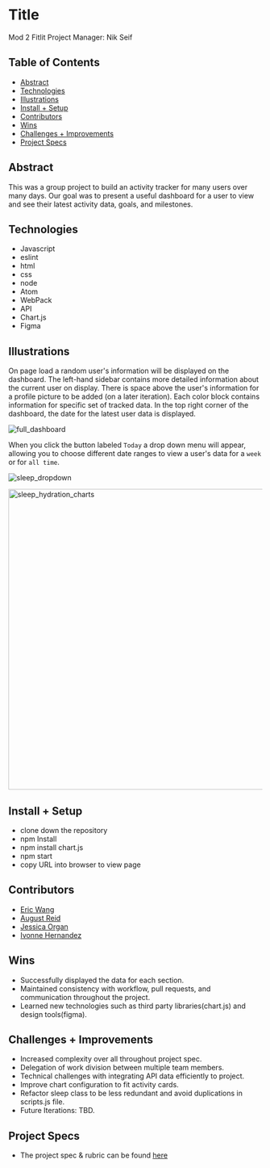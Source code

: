 # Title
Mod 2  Fitlit
Project Manager: Nik Seif

## Table of Contents
  - [Abstract](#abstract)
  - [Technologies](#technologies)
  - [Illustrations](#illustrations)
  - [Install + Setup](#set-up)
  - [Contributors](#contributors)
  - [Wins](#wins)
  - [Challenges + Improvements](#challenges-+-Improvements)
  - [Project Specs](#project-specs)

## Abstract
This was a group project to build an activity tracker for many users over many days. Our goal was to present a useful dashboard for a user to view and see their latest activity data, goals, and milestones.

## Technologies
  - Javascript
  - eslint
  - html
  - css
  - node
  - Atom
  - WebPack
  - API
  - Chart.js
  - Figma

## Illustrations
  On page load a random user's information will be displayed on the dashboard. The left-hand sidebar contains more detailed information about the current user on display. There is space above the user's information for a profile picture to be added (on a later iteration). Each color block contains information for specific set of tracked data. In the top right corner of the dashboard, the date for the latest user data is displayed.

  ![full_dashboard](https://user-images.githubusercontent.com/83175748/138778542-49e24f42-7dba-4fcb-af8c-4e94d8e072fc.png)

  When you click the button labeled `Today` a drop down menu will appear, allowing you to choose different date ranges to view a user's data for a `week` or for `all time`.

  ![sleep_dropdown](https://user-images.githubusercontent.com/83175748/138778301-c3324b1a-446d-4a16-ab18-9a342f5913c3.png)

  <img width="596" alt="sleep_hydration_charts" src="https://user-images.githubusercontent.com/83175748/138776187-520c7695-6233-4de1-8d0b-dc6d8101b8f5.png">


## Install + Setup
  - clone down the repository
  - npm Install
  - npm install chart.js
  - npm start
  - copy URL into browser to view page

## Contributors
  - [Eric Wang](https://github.com/ewang0)
  - [August Reid](https://github.com/augustreid)
  - [Jessica Organ](https://github.com/Jorgan612)
  - [Ivonne Hernandez](https://github.com/ivonne-hernandez)

## Wins
  - Successfully displayed the data for each section.
  - Maintained consistency with workflow, pull requests, and communication throughout the project.
  - Learned new technologies such as third party libraries(chart.js) and design tools(figma).

## Challenges + Improvements
  - Increased complexity over all throughout project spec.
  - Delegation of work division between multiple team members.
  - Technical challenges with integrating API data efficiently to project.
  - Improve chart configuration to fit activity cards.
  - Refactor sleep class to be less redundant and avoid duplications in scripts.js file.  
  - Future Iterations: TBD.

## Project Specs
  - The project spec & rubric can be found [here](https://frontend.turing.edu/projects/Fitlit-part-one.html)
